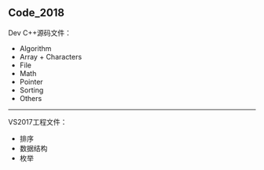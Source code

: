 Code_2018
-------------
Dev C++源码文件：
- Algorithm
- Array + Characters
- File
- Math
- Pointer
- Sorting
- Others

----------
VS2017工程文件：
- 排序
- 数据结构
- 枚举